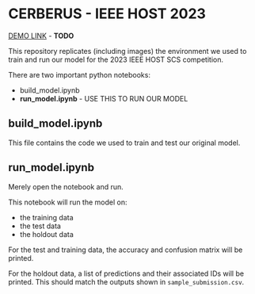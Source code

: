 # CERBERUS - IEEE HOST 2023
[DEMO LINK](#) - **TODO**

This repository replicates (including images) the environment we used to train and run our model for the 2023 IEEE HOST SCS competition.

There are two important python notebooks:
 - build_model.ipynb
 - **run_model.ipynb** - USE THIS TO RUN OUR MODEL

## build_model.ipynb
This file contains the code we used to train and test our original model.

## run_model.ipynb
Merely open the notebook and run.

This notebook will run the model on:

 - the training data
 - the test data
 - the holdout data

For the test and training data, the accuracy and confusion matrix will be printed.

For the holdout data, a list of predictions and their associated IDs will be printed.
This should match the outputs shown in `sample_submission.csv`. 
